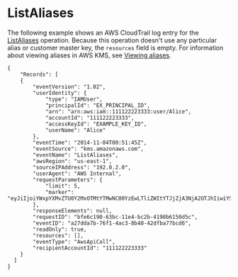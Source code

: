 # ListAliases<a name="ct-listaliases"></a>

The following example shows an AWS CloudTrail log entry for the [ListAliases](https://docs.aws.amazon.com/kms/latest/APIReference/API_ListAliases.html) operation\. Because this operation doesn't use any particular alias or customer master key, the `resources` field is empty\. For information about viewing aliases in AWS KMS, see [Viewing aliases](alias-manage.md#alias-view)\.

```
{
    "Records": [
    {
        "eventVersion": "1.02",
        "userIdentity": {
            "type": "IAMUser",
            "principalId": "EX_PRINCIPAL_ID",
            "arn": "arn:aws:iam::111122223333:user/Alice",
            "accountId": "111122223333",
            "accessKeyId": "EXAMPLE_KEY_ID",
            "userName": "Alice"
        },
        "eventTime": "2014-11-04T00:51:45Z",
        "eventSource": "kms.amazonaws.com",
        "eventName": "ListAliases",
        "awsRegion": "us-east-1",
        "sourceIPAddress": "192.0.2.0",
        "userAgent": "AWS Internal",
        "requestParameters": {
            "limit": 5,
            "marker": "eyJiIjoiYWxpYXMvZTU0Y2MxOTMtYTMwNC00YzEwLTliZWItYTJjZjA3NjA2OTJhIiwiYSI6ImFsaWFzL2U1NGNjMTkzLWEzMDQtNGMxMC05YmViLWEyY2YwNzYwNjkyYSJ9"
        },
        "responseElements": null,
        "requestID": "bfe6c190-63bc-11e4-bc2b-4198b6150d5c",
        "eventID": "a27dda7b-76f1-4ac3-8b40-42dfba77bcd6",
        "readOnly": true,
        "resources": [],
        "eventType": "AwsApiCall",
        "recipientAccountId": "111122223333"
    }
  ]
}
```